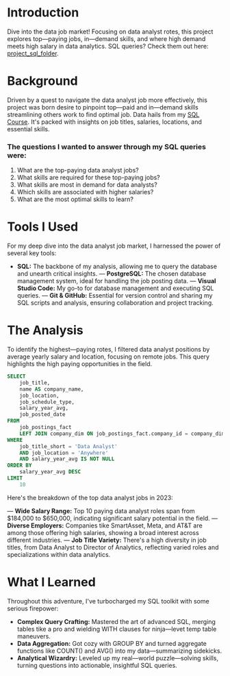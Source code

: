 # Introduction

Dive into the data job market! Focusing on data analyst rotes, this project explores top—paying
jobs, in—demand skills, and where high demand meets high salary in data analytics.
SQL queries? Check them out here: [project_sql_folder](/project_sql/).

# Background
Driven by a quest to navigate the data analyst job more effectively, this project was born desire to pinpoint top—paid and in—demand skills streamlining others work to find optimal job.
Data hails from my [SQL Course](https://tukebarousse.com/sqt). It's packed with insights on job titles, salaries, locations, and essential
skills.

### The questions I wanted to answer through my SQL queries were:
 
1. What are the top-paying data analyst jobs?
2. What skills are required for these top-paying jobs?
3. What skills are most in demand for data analysts?
4. Which skills are associated with higher salaries?
5. What are the most optimal skills to learn?

# Tools I Used
For my deep dive into the data analyst job market, I harnessed the power of several key tools:

- **SQL:** The backbone of my analysis, allowing me to query the database and unearth critical insights.
— **PostgreSQL:** The chosen database management system, ideal for handling the job posting data.
— **Visual Studio Code:** My go-to for database management and executing SQL queries.
— **Git & GitHub:** Essential for version control and sharing my SQL scripts and analysis, ensuring collaboration and project tracking.

# The Analysis
To identify the highest—paying rotes, I filtered data analyst positions by average yearly salary
and location, focusing on remote jobs. This query highlights the high paying opportunities in the field.

```sql
SELECT
    job_title,
    name AS company_name,
    job_location,
    job_schedule_type,
    salary_year_avg,
    job_posted_date
FROM
    job_postings_fact
    LEFT JOIN company_dim ON job_postings_fact.company_id = company_dim.company_id
WHERE
    job_title_short = 'Data Analyst'
    AND job_location = 'Anywhere'
    AND salary_year_avg IS NOT NULL
ORDER BY
    salary_year_avg DESC
LIMIT
    10
```
Here's the breakdown of the top data analyst jobs in 2023:

— **Wide Salary Range:** Top 10 paying data analyst roles span from $184,000 to $650,000,
indicating significant salary potential in the field.
— **Diverse Employers:** Companies tike SmartAsset, Meta, and AT&T are among those
offering high salaries, showing a broad interest across different industries.
— **Job Title Variety:** There's a high diversity in job titles, from Data Analyst to Director of Analytics, reflecting varied roles and specializations within data analytics.

# What I Learned

Throughout this adventure, I've turbocharged my SQL toolkit with some serious firepower:
- **Complex Query Crafting:** Mastered the art of advanced SQL, merging tables tike a pro and
wielding WITH clauses for ninja—levet temp table maneuvers.
- **Data Aggregation:** Got cozy with GROUP BY and turned aggregate functions like COUNT() and AVG() into my data—summarizing sidekicks.
- **Analytical Wizardry:** Leveled up my real—world puzzle—solving skills, turning questions into actionable, insightful SQL queries.